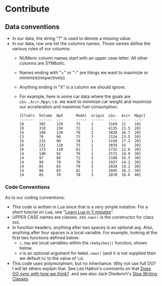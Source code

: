 # Contribute

## Data conventions

- In our data, the  string "?" is used to denote a missing value.
- In our data,  row one  list the columns names. Those names
  define the various roles of our columns:
  - NUMeric column names start with an upper case letter. All
    other columns are SYMbolic.
  - Names ending with "+" or "-" are things we want to maximize
    or minimize(respectively). 
  - Anything ending in "X" is a column we should ignore.
  - For example, here is some car data where the goals are
    `Lbs-,Acc+,Mpg+`; i.e. we want
    to minimize car weight and maximize our acceleration and 
    maximize fuel consumption.

        {Clndrs  Volume  HpX      Model  origin  Lbs-  Acc+  Mpg+}
        -------  ------  ---      -----  ------  ----  ----  ----
        {8       302     129      75     1       3169  12    10}
        {8       318     150      72     1       4135  13.5  20}
        {6       168     120      76     2       3820  16.7  20}
        {3       70      90       73     3       2124  13.5  20}
        {6       232     90       78     1       3210  17.2  20}
        {6       231     110      75     1       3039  15    20}
        {6       173     110      81     1       2725  12.6  20}
        {4       140     92       76     1       2572  14.9  30}
        {4       97      88       72     3       2100  16.5  30}
        {4       90      70       76     2       1937  14.2  30}
        {4       85      65       79     3       2020  19.2  30}
        {4       98      65       81     1       2045  16.2  30}
        {4       85      70       78     3       2070  18.6  40}


### Code Conventions

As to our coding conventions:

- This code is written in Lua since that is a very simple notation.
  For a short tutorial on Lua, see "[Learn Lua in Y
  minutes](https://learnxinyminutes.com/docs/lua/)".
- UPPER CASE names are classes. `XXX.new()` is the constructor for
  class `XXX`.
- In function headers, anything after two spaces is an optional arg.
  Also, anything after four spaces is a local variable. For example, looking at the
  first two functions defined below:
  - `c,tmp` are local variables within the `chebyshev()` function, shown below.
  - `d` is an optional argument for `RANGE.new()` (and it is not supplied then we 
    default `hi` to the value of `lo`).
- This code uses polymorphism, but no inheritance.
   Why not use full OO? I will let others explain that.
   See Les Hatton's comments on that 
   [Does OO sync with how we think?](https://www.researchgate.net/publication/3247400_Does_OO_sync_with_how_we_think).
   and see also Jack Diederich's 
   [Stop Writing Classes](https://www.youtube.com/watch?v=o9pEzgHorH0).

